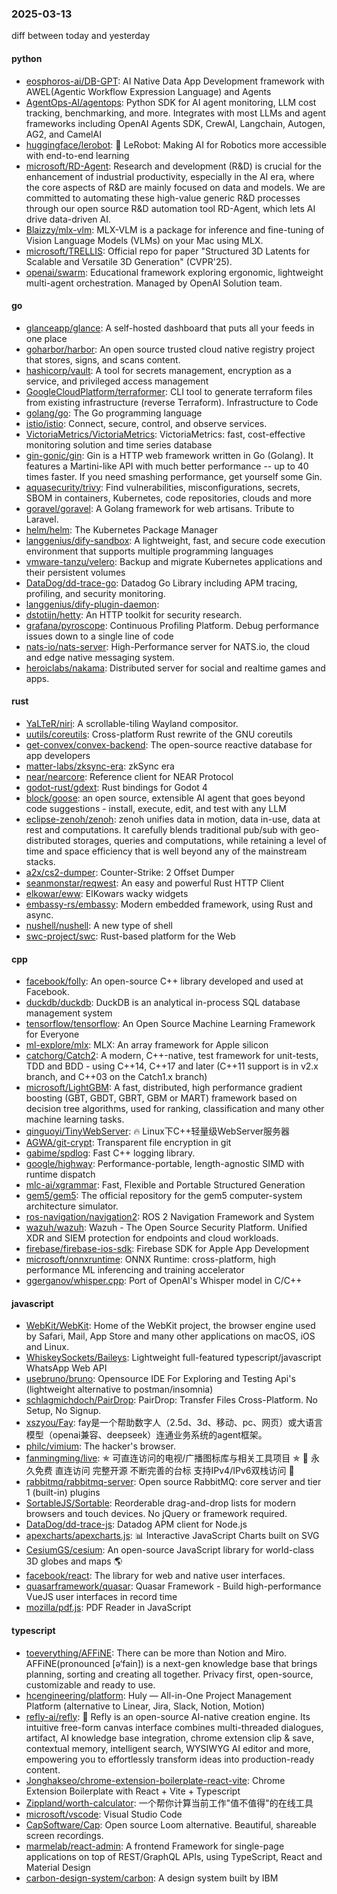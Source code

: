 ### 2025-03-13
diff between today and yesterday

#### python
* [eosphoros-ai/DB-GPT](https://github.com/eosphoros-ai/DB-GPT): AI Native Data App Development framework with AWEL(Agentic Workflow Expression Language) and Agents
* [AgentOps-AI/agentops](https://github.com/AgentOps-AI/agentops): Python SDK for AI agent monitoring, LLM cost tracking, benchmarking, and more. Integrates with most LLMs and agent frameworks including OpenAI Agents SDK, CrewAI, Langchain, Autogen, AG2, and CamelAI
* [huggingface/lerobot](https://github.com/huggingface/lerobot): 🤗 LeRobot: Making AI for Robotics more accessible with end-to-end learning
* [microsoft/RD-Agent](https://github.com/microsoft/RD-Agent): Research and development (R&D) is crucial for the enhancement of industrial productivity, especially in the AI era, where the core aspects of R&D are mainly focused on data and models. We are committed to automating these high-value generic R&D processes through our open source R&D automation tool RD-Agent, which lets AI drive data-driven AI.
* [Blaizzy/mlx-vlm](https://github.com/Blaizzy/mlx-vlm): MLX-VLM is a package for inference and fine-tuning of Vision Language Models (VLMs) on your Mac using MLX.
* [microsoft/TRELLIS](https://github.com/microsoft/TRELLIS): Official repo for paper "Structured 3D Latents for Scalable and Versatile 3D Generation" (CVPR'25).
* [openai/swarm](https://github.com/openai/swarm): Educational framework exploring ergonomic, lightweight multi-agent orchestration. Managed by OpenAI Solution team.

#### go
* [glanceapp/glance](https://github.com/glanceapp/glance): A self-hosted dashboard that puts all your feeds in one place
* [goharbor/harbor](https://github.com/goharbor/harbor): An open source trusted cloud native registry project that stores, signs, and scans content.
* [hashicorp/vault](https://github.com/hashicorp/vault): A tool for secrets management, encryption as a service, and privileged access management
* [GoogleCloudPlatform/terraformer](https://github.com/GoogleCloudPlatform/terraformer): CLI tool to generate terraform files from existing infrastructure (reverse Terraform). Infrastructure to Code
* [golang/go](https://github.com/golang/go): The Go programming language
* [istio/istio](https://github.com/istio/istio): Connect, secure, control, and observe services.
* [VictoriaMetrics/VictoriaMetrics](https://github.com/VictoriaMetrics/VictoriaMetrics): VictoriaMetrics: fast, cost-effective monitoring solution and time series database
* [gin-gonic/gin](https://github.com/gin-gonic/gin): Gin is a HTTP web framework written in Go (Golang). It features a Martini-like API with much better performance -- up to 40 times faster. If you need smashing performance, get yourself some Gin.
* [aquasecurity/trivy](https://github.com/aquasecurity/trivy): Find vulnerabilities, misconfigurations, secrets, SBOM in containers, Kubernetes, code repositories, clouds and more
* [goravel/goravel](https://github.com/goravel/goravel): A Golang framework for web artisans. Tribute to Laravel.
* [helm/helm](https://github.com/helm/helm): The Kubernetes Package Manager
* [langgenius/dify-sandbox](https://github.com/langgenius/dify-sandbox): A lightweight, fast, and secure code execution environment that supports multiple programming languages
* [vmware-tanzu/velero](https://github.com/vmware-tanzu/velero): Backup and migrate Kubernetes applications and their persistent volumes
* [DataDog/dd-trace-go](https://github.com/DataDog/dd-trace-go): Datadog Go Library including APM tracing, profiling, and security monitoring.
* [langgenius/dify-plugin-daemon](https://github.com/langgenius/dify-plugin-daemon): 
* [dstotijn/hetty](https://github.com/dstotijn/hetty): An HTTP toolkit for security research.
* [grafana/pyroscope](https://github.com/grafana/pyroscope): Continuous Profiling Platform. Debug performance issues down to a single line of code
* [nats-io/nats-server](https://github.com/nats-io/nats-server): High-Performance server for NATS.io, the cloud and edge native messaging system.
* [heroiclabs/nakama](https://github.com/heroiclabs/nakama): Distributed server for social and realtime games and apps.

#### rust
* [YaLTeR/niri](https://github.com/YaLTeR/niri): A scrollable-tiling Wayland compositor.
* [uutils/coreutils](https://github.com/uutils/coreutils): Cross-platform Rust rewrite of the GNU coreutils
* [get-convex/convex-backend](https://github.com/get-convex/convex-backend): The open-source reactive database for app developers
* [matter-labs/zksync-era](https://github.com/matter-labs/zksync-era): zkSync era
* [near/nearcore](https://github.com/near/nearcore): Reference client for NEAR Protocol
* [godot-rust/gdext](https://github.com/godot-rust/gdext): Rust bindings for Godot 4
* [block/goose](https://github.com/block/goose): an open source, extensible AI agent that goes beyond code suggestions - install, execute, edit, and test with any LLM
* [eclipse-zenoh/zenoh](https://github.com/eclipse-zenoh/zenoh): zenoh unifies data in motion, data in-use, data at rest and computations. It carefully blends traditional pub/sub with geo-distributed storages, queries and computations, while retaining a level of time and space efficiency that is well beyond any of the mainstream stacks.
* [a2x/cs2-dumper](https://github.com/a2x/cs2-dumper): Counter-Strike: 2 Offset Dumper
* [seanmonstar/reqwest](https://github.com/seanmonstar/reqwest): An easy and powerful Rust HTTP Client
* [elkowar/eww](https://github.com/elkowar/eww): ElKowars wacky widgets
* [embassy-rs/embassy](https://github.com/embassy-rs/embassy): Modern embedded framework, using Rust and async.
* [nushell/nushell](https://github.com/nushell/nushell): A new type of shell
* [swc-project/swc](https://github.com/swc-project/swc): Rust-based platform for the Web

#### cpp
* [facebook/folly](https://github.com/facebook/folly): An open-source C++ library developed and used at Facebook.
* [duckdb/duckdb](https://github.com/duckdb/duckdb): DuckDB is an analytical in-process SQL database management system
* [tensorflow/tensorflow](https://github.com/tensorflow/tensorflow): An Open Source Machine Learning Framework for Everyone
* [ml-explore/mlx](https://github.com/ml-explore/mlx): MLX: An array framework for Apple silicon
* [catchorg/Catch2](https://github.com/catchorg/Catch2): A modern, C++-native, test framework for unit-tests, TDD and BDD - using C++14, C++17 and later (C++11 support is in v2.x branch, and C++03 on the Catch1.x branch)
* [microsoft/LightGBM](https://github.com/microsoft/LightGBM): A fast, distributed, high performance gradient boosting (GBT, GBDT, GBRT, GBM or MART) framework based on decision tree algorithms, used for ranking, classification and many other machine learning tasks.
* [qinguoyi/TinyWebServer](https://github.com/qinguoyi/TinyWebServer): 🔥 Linux下C++轻量级WebServer服务器
* [AGWA/git-crypt](https://github.com/AGWA/git-crypt): Transparent file encryption in git
* [gabime/spdlog](https://github.com/gabime/spdlog): Fast C++ logging library.
* [google/highway](https://github.com/google/highway): Performance-portable, length-agnostic SIMD with runtime dispatch
* [mlc-ai/xgrammar](https://github.com/mlc-ai/xgrammar): Fast, Flexible and Portable Structured Generation
* [gem5/gem5](https://github.com/gem5/gem5): The official repository for the gem5 computer-system architecture simulator.
* [ros-navigation/navigation2](https://github.com/ros-navigation/navigation2): ROS 2 Navigation Framework and System
* [wazuh/wazuh](https://github.com/wazuh/wazuh): Wazuh - The Open Source Security Platform. Unified XDR and SIEM protection for endpoints and cloud workloads.
* [firebase/firebase-ios-sdk](https://github.com/firebase/firebase-ios-sdk): Firebase SDK for Apple App Development
* [microsoft/onnxruntime](https://github.com/microsoft/onnxruntime): ONNX Runtime: cross-platform, high performance ML inferencing and training accelerator
* [ggerganov/whisper.cpp](https://github.com/ggerganov/whisper.cpp): Port of OpenAI's Whisper model in C/C++

#### javascript
* [WebKit/WebKit](https://github.com/WebKit/WebKit): Home of the WebKit project, the browser engine used by Safari, Mail, App Store and many other applications on macOS, iOS and Linux.
* [WhiskeySockets/Baileys](https://github.com/WhiskeySockets/Baileys): Lightweight full-featured typescript/javascript WhatsApp Web API
* [usebruno/bruno](https://github.com/usebruno/bruno): Opensource IDE For Exploring and Testing Api's (lightweight alternative to postman/insomnia)
* [schlagmichdoch/PairDrop](https://github.com/schlagmichdoch/PairDrop): PairDrop: Transfer Files Cross-Platform. No Setup, No Signup.
* [xszyou/Fay](https://github.com/xszyou/Fay): fay是一个帮助数字人（2.5d、3d、移动、pc、网页）或大语言模型（openai兼容、deepseek）连通业务系统的agent框架。
* [philc/vimium](https://github.com/philc/vimium): The hacker's browser.
* [fanmingming/live](https://github.com/fanmingming/live): ✯ 可直连访问的电视/广播图标库与相关工具项目 ✯ 🔕 永久免费 直连访问 完整开源 不断完善的台标 支持IPv4/IPv6双栈访问 🔕
* [rabbitmq/rabbitmq-server](https://github.com/rabbitmq/rabbitmq-server): Open source RabbitMQ: core server and tier 1 (built-in) plugins
* [SortableJS/Sortable](https://github.com/SortableJS/Sortable): Reorderable drag-and-drop lists for modern browsers and touch devices. No jQuery or framework required.
* [DataDog/dd-trace-js](https://github.com/DataDog/dd-trace-js): Datadog APM client for Node.js
* [apexcharts/apexcharts.js](https://github.com/apexcharts/apexcharts.js): 📊 Interactive JavaScript Charts built on SVG
* [CesiumGS/cesium](https://github.com/CesiumGS/cesium): An open-source JavaScript library for world-class 3D globes and maps 🌎
* [facebook/react](https://github.com/facebook/react): The library for web and native user interfaces.
* [quasarframework/quasar](https://github.com/quasarframework/quasar): Quasar Framework - Build high-performance VueJS user interfaces in record time
* [mozilla/pdf.js](https://github.com/mozilla/pdf.js): PDF Reader in JavaScript

#### typescript
* [toeverything/AFFiNE](https://github.com/toeverything/AFFiNE): There can be more than Notion and Miro. AFFiNE(pronounced [ə‘fain]) is a next-gen knowledge base that brings planning, sorting and creating all together. Privacy first, open-source, customizable and ready to use.
* [hcengineering/platform](https://github.com/hcengineering/platform): Huly — All-in-One Project Management Platform (alternative to Linear, Jira, Slack, Notion, Motion)
* [refly-ai/refly](https://github.com/refly-ai/refly): 🎨 Refly is an open-source AI-native creation engine. Its intuitive free-form canvas interface combines multi-threaded dialogues, artifact, AI knowledge base integration, chrome extension clip & save, contextual memory, intelligent search, WYSIWYG AI editor and more, empowering you to effortlessly transform ideas into production-ready content.
* [Jonghakseo/chrome-extension-boilerplate-react-vite](https://github.com/Jonghakseo/chrome-extension-boilerplate-react-vite): Chrome Extension Boilerplate with React + Vite + Typescript
* [Zippland/worth-calculator](https://github.com/Zippland/worth-calculator): 一个帮你计算当前工作"值不值得"的在线工具
* [microsoft/vscode](https://github.com/microsoft/vscode): Visual Studio Code
* [CapSoftware/Cap](https://github.com/CapSoftware/Cap): Open source Loom alternative. Beautiful, shareable screen recordings.
* [marmelab/react-admin](https://github.com/marmelab/react-admin): A frontend Framework for single-page applications on top of REST/GraphQL APIs, using TypeScript, React and Material Design
* [carbon-design-system/carbon](https://github.com/carbon-design-system/carbon): A design system built by IBM
